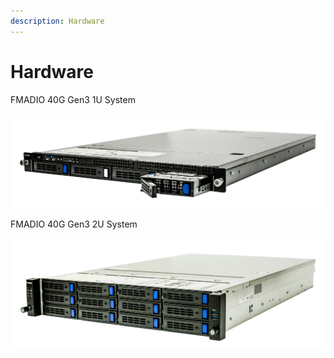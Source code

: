 ```yaml
---
description: Hardware
---
```


# Hardware

FMADIO 40G Gen3 1U System

![FMADIO 40G Gen3 1U Packet Capture System](.gitbook/assets/image%20%2816%29.png)

FMADIO 40G Gen3 2U System

![FMADIO 40G Gen3 2U Packet Capture System](.gitbook/assets/image%20%2815%29.png)

